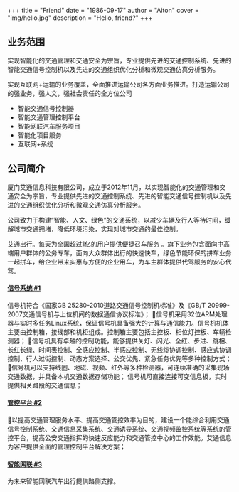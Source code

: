 +++
title = "Friend"
date = "1986-09-17"
author = "Aiton"
cover = "img/hello.jpg"
description = "Hello, friend?"
+++

## 业务范围

实现智能化的交通管理和交通安全为宗旨，专业提供先进的交通控制系统、先进的智能交通信号控制机以及先进的交通组织优化分析和微观交通仿真分析服务。

实现互联网+运输的业务覆盖，全面推进运输公司各方面业务推进。打造运输公司的强业务，强人文，强社会责任的全方位公司

-  智能交通信号控制器
-  智能交通管理控制平台
-  智能网联汽车服务项目
-  智能化项目服务
-  互联网+系统

## 公司简介

厦门艾通信息科技有限公司，成立于2012年11月，以实现智能化的交通管理和交通安全为宗旨，专业提供先进的交通控制系统、先进的智能交通信号控制机以及先进的交通组织优化分析和微观交通仿真分析服务。

公司致力于构建“智能、人文、绿色”的交通系统，以减少车辆及行人等待时间，缓解城市交通拥堵，降低环境污染，实现对城市交通的最佳控制。

艾通出行。每天为全国超过1亿的用户提供便捷召车服务 。旗下业务包含面向中高端用户群体的公务专车，面向大众群体出行的快速快车，绿色节能环保的拼车业务一起拼车，给企业带来实惠与方便的企业用车，为车主群体提供代驾服务的安心代驾。

#### [信号系统 #1](#collapseOne)

信号机符合《国家GB 25280-2010道路交通信号控制机标准》及《GB/T 20999-2007交通信号机与上位机间的数据通信协议标准》； 信号机采用32位ARM处理器与实时多任务Linux系统，保证信号机具备强大的计算与通信能力。信号机机体主要由控制箱，接线部和机柜组成。控制箱主要包括主控板、相位灯控板、车辆检测器； 信号机具有卓越的控制功能，能够提供关灯、闪光、全红、步进、跳相、长红长绿、时间表控制、全感应控制、半感应控制、无线缆协调控制、感应式协调控制、行人过街控制、动态方案选择、公交优先、紧急任务优先等多种控制方式； 信号机可以支持线圈、地磁、视频、红外等多种检测器，可连续准确的采集现场交通数据，并具备本机交通数据存储功能； 信号机可直接连接可变信息板，实时提供相关路段的交通信息；

#### [管控平台 #2](#collapseTwo)

以提高交通管理服务水平、提高交通管控效率为目的，建设一个能综合利用交通信号控制系统、交通信息采集系统、交通诱导系统、交通视频监控系统等系统的管控平台，提高公安交通指挥的快速反应能力和交通管控中心的工作效能。艾通信息为客户提供全面的管理控制平台解决方案；

#### [智能网联 #3](#collapseThree)

为未来智能网联汽车出行提供路侧支撑。



